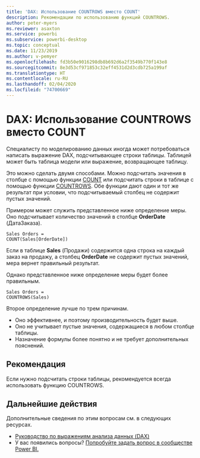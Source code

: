```yaml
---
title: 'DAX: Использование COUNTROWS вместо COUNT'
description: Рекомендации по использованию функций COUNTROWS.
author: peter-myers
ms.reviewer: asaxton
ms.service: powerbi
ms.subservice: powerbi-desktop
ms.topic: conceptual
ms.date: 11/23/2019
ms.author: v-pemyer
ms.openlocfilehash: fd3b50e9016298db8b692d6a2f3549b770f143e8
ms.sourcegitcommit: 8e3d53cf971853c32eff4531d2d3cdb725a199af
ms.translationtype: HT
ms.contentlocale: ru-RU
ms.lasthandoff: 02/04/2020
ms.locfileid: "74700669"
---
```

# <a name="dax-use-countrows-instead-of-count"></a>DAX: Использование COUNTROWS вместо COUNT

Специалисту по моделированию данных иногда может потребоваться написать выражение DAX, подсчитывающее строки таблицы. Таблицей может быть таблица модели или выражение, возвращающее таблицу.

Это можно сделать двумя способами. Можно подсчитать значения в столбце с помощью функции [COUNT](/dax/count-function-dax) или подсчитать строки в таблице с помощью функции [COUNTROWS](/dax/countrows-function-dax). Обе функции дают один и тот же результат при условии, что подсчитываемый столбец не содержит пустых значений.

Примером может служить представленное ниже определение меры. Оно подсчитывает количество значений в столбце **OrderDate** (ДатаЗаказа).

```dax
Sales Orders =
COUNT(Sales[OrderDate])
```

Если в таблице **Sales** (Продажи) содержится одна строка на каждый заказ на продажу, а столбец **OrderDate** не содержит пустых значений, мера вернет правильный результат.

Однако представленное ниже определение меры будет более правильным.

```dax
Sales Orders =
COUNTROWS(Sales)
```

Второе определение лучше по трем причинам.

- Оно эффективнее, и поэтому производительность будет выше.
- Оно не учитывает пустые значения, содержащиеся в любом столбце таблицы.
- Назначение формулы более понятно и не требует дополнительных пояснений.

## <a name="recommendation"></a>Рекомендация

Если нужно подсчитать строки таблицы, рекомендуется всегда использовать функцию COUNTROWS.

## <a name="next-steps"></a>Дальнейшие действия

Дополнительные сведения по этим вопросам см. в следующих ресурсах.

- [Руководство по выражениям анализа данных (DAX)](/dax/)
- У вас появились вопросы? [Попробуйте задать вопрос в сообществе Power BI.](https://community.powerbi.com/)
